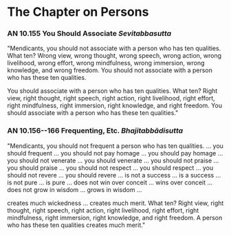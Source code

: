 # The Chapter on Persons

### AN 10.155 You Should Associate  *Sevitabbasutta*

"Mendicants, you should not associate with a person who has ten
qualities. What ten? Wrong view, wrong thought, wrong speech, wrong
action, wrong livelihood, wrong effort, wrong mindfulness, wrong
immersion, wrong knowledge, and wrong freedom. You should not associate
with a person who has these ten qualities.

You should associate with a person who has ten qualities. What ten?
Right view, right thought, right speech, right action, right livelihood,
right effort, right mindfulness, right immersion, right knowledge, and
right freedom. You should associate with a person who has these ten
qualities."

<!--pg-->
### AN 10.156--166 Frequenting, Etc.  *Bhajitabbādisutta*

"Mendicants, you should not frequent a person who has ten qualities. ...
you should frequent ... you should not pay homage ... you should pay
homage ... you should not venerate ... you should venerate ... you
should not praise ... you should praise ... you should not respect ...
you should respect ... you should not revere ... you should revere ...
is not a success ... is a success ... is not pure ... is pure ... does
not win over conceit ... wins over conceit ... does not grow in wisdom
... grows in wisdom ...

creates much wickedness ... creates much merit. What ten? Right view,
right thought, right speech, right action, right livelihood, right
effort, right mindfulness, right immersion, right knowledge, and right
freedom. A person who has these ten qualities creates much merit."

